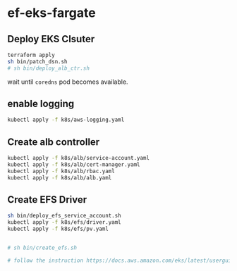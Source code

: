 # ef-eks-fargate

## Deploy EKS Clsuter

```bash
terraform apply
sh bin/patch_dsn.sh
# sh bin/deploy_alb_ctr.sh
```
wait until `coredns` pod becomes available.

## enable logging

```bash
kubectl apply -f k8s/aws-logging.yaml
```

## Create alb controller

```bash
kubectl apply -f k8s/alb/service-account.yaml
kubectl apply -f k8s/alb/cert-manager.yaml
kubectl apply -f k8s/alb/rbac.yaml
kubectl apply -f k8s/alb/alb.yaml
```

## Create EFS Driver

```bash
sh bin/deploy_efs_service_account.sh
kubectl apply -f k8s/efs/driver.yaml
kubectl apply -f k8s/efs/pv.yaml


# sh bin/create_efs.sh

# follow the instruction https://docs.aws.amazon.com/eks/latest/userguide/efs-csi.html to create mount target
```
